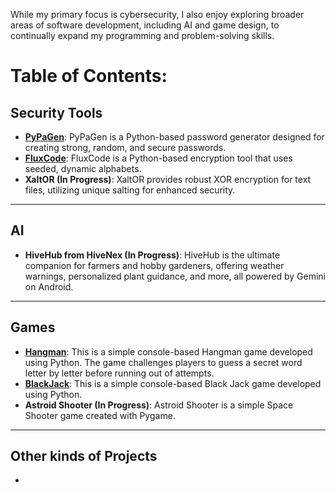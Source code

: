 While my primary focus is cybersecurity, I also enjoy exploring broader areas of software development, including AI and game design, to continually expand my programming and problem-solving skills.

# Table of Contents:

## Security Tools

  * **[PyPaGen](https://github.com/EkkoN7/Portfolio/blob/main/PyPaGen.md)**: PyPaGen is a Python-based password generator designed for creating strong, random, and secure passwords.
  * **[FluxCode](https://github.com/EkkoN7/Portfolio/blob/main/FluxCode.md)**: FluxCode is a Python-based encryption tool that uses seeded, dynamic alphabets.
  * **XaltOR (In Progress)**: XaltOR provides robust XOR encryption for text files, utilizing unique salting for enhanced security.

-----

## AI

* **HiveHub from HiveNex (In Progress)**: HiveHub is the ultimate companion for farmers and hobby gardeners, offering weather warnings, personalized plant guidance, and more, all powered by Gemini on Android.

-----

## Games

  * **[Hangman](https://github.com/EkkoN7/Portfolio/blob/main/Hangman.md)**: This is a simple console-based Hangman game developed using Python. The game challenges players to guess a secret word letter by letter before running out of attempts.
  *  **[BlackJack](https://github.com/EkkoN7/Portfolio/blob/main/Blackjack.md)**: This is a simple console-based Black Jack game developed using Python.
* **Astroid Shooter (In Progress)**: Astroid Shooter is a simple Space Shooter game created with Pygame.
-----

## Other kinds of Projects

-
